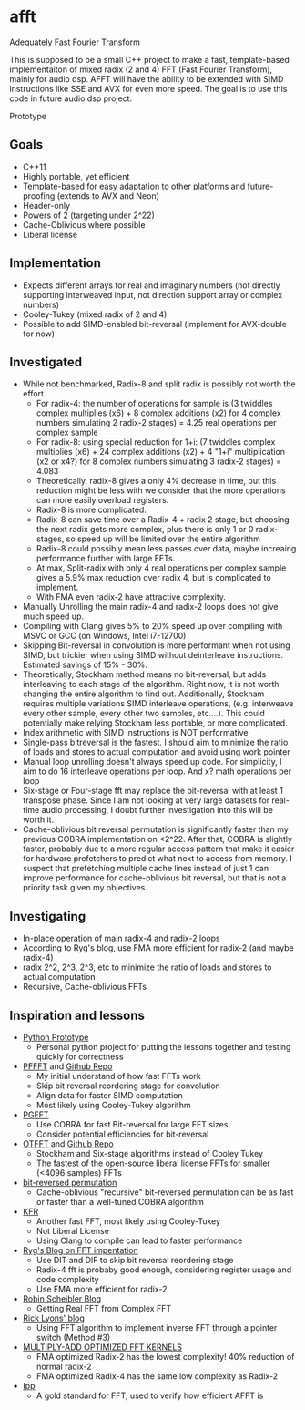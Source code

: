 # afft
Adequately Fast Fourier Transform

This is supposed to be a small C++ project to make a fast, template-based implementaiton of mixed radix (2 and 4) FFT (Fast Fourier Transform), mainly for audio dsp. AFFT will have the ability to be extended with SIMD instructions like SSE and AVX for even more speed.  The goal is to use this code in future audio dsp project. 

Prototype

## Goals
- C++11
- Highly portable, yet efficient
- Template-based for easy adaptation to other platforms and future-proofing (extends to AVX and Neon)
- Header-only
- Powers of 2 (targeting under 2^22)
- Cache-Oblivious where possible
- Liberal license

## Implementation
- Expects different arrays for real and imaginary numbers (not directly supporting interweaved input, not direction support array or complex numbers)
- Cooley-Tukey (mixed radix of 2 and 4)
- Possible to add SIMD-enabled bit-reversal (implement for AVX-double for now)
  
## Investigated
- While not benchmarked, Radix-8 and split radix is possibly not worth the effort.
  - For radix-4: the number of operations for sample is (3 twiddles complex multiplies (x6) + 8 complex additions (x2) for 4 complex numbers simulating 2 radix-2 stages) = 4.25 real operations per complex sample
  - For radix-8: using special reduction for 1+i: (7 twiddles complex multiplies (x6) + 24 complex additions (x2) + 4 "1+i" multiplication (x2 or x4?) for 8 complex numbers simulating 3 radix-2 stages) =  4.083
  - Theoretically, radix-8 gives a only 4% decrease in time, but this reduction might be less with we consider that the more operations can more easily overload registers.
  - Radix-8 is more complicated.
  - Radix-8 can save time over a Radix-4 + radix 2 stage, but choosing the next radix gets more complex, plus there is only 1 or 0 radix-stages, so speed up will be limited over the entire algorithm
  - Radix-8 could possibly mean less passes over data, maybe increaing performance further with large FFTs.
  - At max, Split-radix with only 4 real operations per complex sample gives a 5.9% max reduction over radix 4, but is complicated to implement.
  - With FMA even radix-2 have attractive complexity.
- Manually Unrolling the main radix-4 and radix-2 loops does not give much speed up.
- Compiling with Clang gives 5% to 20% speed up over compiling with MSVC or GCC (on Windows, Intel i7-12700)
- Skipping Bit-reversal in convolution is more performant when not using SIMD, but trickier when using SIMD without deinterleave instructions. Estimated savings of 15% - 30%. 
- Theoretically, Stockham method means no bit-reversal, but adds interleaving to each stage of the algorithm. Right now, it is not worth changing the entire algorithm to find out. Additionally, Stockham requires multiple variations SIMD interleave operations, (e.g. interweave every other sample, every other two samples, etc....). This could potentially make relying  Stockham less portable, or more complicated.
-  Index arithmetic with SIMD instructions is NOT performative
-  Single-pass bitreversal is the fastest. I should aim to minimize the ratio of loads and stores to actual computation and avoid using work pointer
-  Manual loop unrolling doesn't always speed up code. For simplicity, I aim to do 16 interleave operations per loop. And x? math operations per loop
-  Six-stage or Four-stage fft may replace the bit-reversal with at least 1 transpose phase. Since I am not looking at very large datasets for real-time audio processing, I doubt further investigation into this will be worth it.
-  Cache-oblivious bit reversal permutation is significantly faster than my previous COBRA implementation on <2^22. After that, COBRA is slightly faster, probably due to a more regular access pattern that make it easier for hardware prefetchers to predict what next to access from memory. I suspect that prefetching multiple cache lines instead of just 1 can improve performance for cache-oblivious bit reversal, but that is not a priority task given my objectives.
  
## Investigating

- In-place operation of main radix-4 and radix-2 loops
- According to Ryg's blog, use FMA more efficient for radix-2 (and maybe radix-4)
- radix 2^2, 2^3, 2^3, etc to minimize the ratio of loads and stores to actual computation
- Recursive, Cache-oblivious FFTs

## Inspiration and lessons
- [Python Prototype](https://github.com/goldenrockefeller/fft-prototype)
  - Personal python project for putting the lessons together and testing quickly for correctness
- [PFFFT](https://bitbucket.org/jpommier/pffft/src/master/) and [Github Repo](https://github.com/marton78/pffft)
  - My initial understand of how fast FFTs work
  - Skip bit reversal reordering stage for convolution
  - Align data for faster SIMD computation
  - Most likely using Cooley-Tukey algorithm
- [PGFFT](https://www.shoup.net/PGFFT/)
  - Use COBRA for fast Bit-reversal for large FFT sizes.
  - Consider potential efficiencies for bit-reversal
- [OTFFT](http://wwwa.pikara.ne.jp/okojisan/otfft-en/index.html) and [Github Repo](https://github.com/DEWETRON/otfft)
  - Stockham and Six-stage algorithms instead of Cooley Tukey
  - The fastest of the open-source liberal license FFTs for smaller (<4096 samples) FFTs
- [bit-reversed permutation](https://arxiv.org/pdf/1708.01873)
  - Cache-oblivious "recursive" bit-reversed permutation can be as fast or faster than a well-tuned COBRA algorithm
- [KFR](https://github.com/kfrlib/fft)
  - Another fast FFT, most likely using Cooley-Tukey
  - Not Liberal License
  - Using Clang to compile can lead to faster performance
- [Ryg's Blog on FFT impentation](https://fgiesen.wordpress.com/2023/03/19/notes-on-ffts-for-implementers/)
  - Use DIT and DIF to skip bit reversal reordering stage
  - Radix-4 fft is probaby good enough, considering register usage and code complexity
  - Use FMA more efficient for radix-2
- [Robin Scheibler Blog](http://www.robinscheibler.org/2013/02/13/real-fft.html)
  - Getting Real FFT from Complex FFT
- [Rick Lyons' blog](https://www.dsprelated.com/showarticle/800.php)
  - Using FFT algorithm to implement inverse FFT through a pointer switch (Method #3)
- [MULTIPLY-ADD OPTIMIZED FFT KERNELS](https://www.auer.net/mao.pdf)
  - FMA optimized Radix-2  has the lowest complexity! 40% reduction of normal radix-2
  - FMA optimized Radix-4 has the same low complexity as Radix-2
- [Ipp](https://www.intel.com/content/www/us/en/developer/articles/training/how-to-use-intel-ipp-s-1d-fourier-transform-functions.html)
  - A gold standard for FFT, used to verify how efficient AFFT is 


